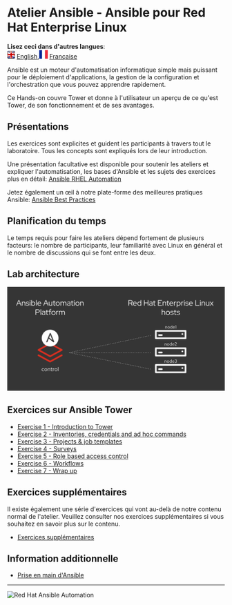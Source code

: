 # Atelier Ansible - Ansible pour Red Hat Enterprise Linux

**Lisez ceci dans d'autres langues**:
<br>![uk](/images/uk.png) [English](README.md),![france](/images/fr.png) [Française](README.fr.md)


Ansible est un moteur d'automatisation informatique simple mais puissant pour le déploiement d'applications, la gestion de la configuration et l'orchestration que vous pouvez apprendre rapidement.

Ce Hands-on couvre Tower et donne à l'utilisateur un aperçu de ce qu'est Tower, de son fonctionnement et de ses avantages.


## Présentations

Les exercices sont explicites et guident les participants à travers tout le laboratoire. Tous les concepts sont expliqués lors de leur introduction.

Une présentation facultative est disponible pour soutenir les ateliers et expliquer l'automatisation, les bases d'Ansible et les sujets des exercices plus en détail:
[Ansible RHEL Automation](./decks/ansible_rhel.pdf)

Jetez également un œil à notre plate-forme des meilleures pratiques Ansible:
[Ansible Best Practices](./decks/ansible_best_practices.pdf)

## Planification du temps


Le temps requis pour faire les ateliers dépend fortement de plusieurs facteurs: le nombre de participants, leur familiarité avec Linux en général et le nombre de discussions qui se font entre les deux.

##  Lab architecture

![ansible rhel lab diagram](/images/rhel_lab_diagram.png)

##  Exercices sur Ansible Tower


 - [Exercise 1 - Introduction to Tower](1-intro/README.md)
 - [Exercise 2 - Inventories, credentials and ad hoc commands](2-cred/README.fr.md)
 - [Exercise 3 - Projects & job templates](3-projects/README.fr.md)
 - [Exercise 4 - Surveys](4-surveys/README.fr.md)
 - [Exercise 5 - Role based access control](5-rbac/README.fr.md)
 - [Exercise 6 - Workflows](6-workflows/README.fr.md)
 - [Exercise 7 - Wrap up](7-wrap/README.fr.md)

## Exercices supplémentaires

Il existe également une série d'exercices qui vont au-delà de notre contenu normal de l'atelier. Veuillez consulter nos exercices supplémentaires si vous souhaitez en savoir plus sur le contenu.

 - [Exercices supplémentaires](supplemental)

## Information additionnelle

 - [Prise en main d'Ansible](http://docs.ansible.com/ansible/latest/intro_getting_started.html)

---
![Red Hat Ansible Automation](../../images/rh-ansible-automation-platform.png)
